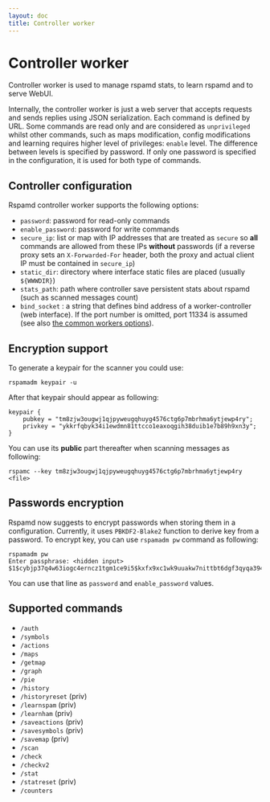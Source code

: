 ```yaml
---
layout: doc
title: Controller worker
---
```

# Controller worker

Controller worker is used to manage rspamd stats, to learn rspamd and to serve WebUI.

Internally, the controller worker is just a web server that accepts requests and sends replies using JSON serialization.
Each command is defined by URL. Some commands are read only and are considered as `unprivileged` whilst other commands, such as
maps modification, config modifications and learning requires higher level of privileges: `enable` level. The difference between levels is specified
by password. If only one password is specified in the configuration, it is used for both type of commands.

## Controller configuration

Rspamd controller worker supports the following options:

* `password`: password for read-only commands
* `enable_password`: password for write commands
* `secure_ip`: list or map with IP addresses that are treated as `secure` so **all** commands are allowed from these IPs **without** passwords (if a reverse proxy sets an `X-Forwarded-For` header, both the proxy and actual client IP must be contained in `secure_ip`)
* `static_dir`: directory where interface static files are placed (usually `${WWWDIR}`)
* `stats_path`: path where controller save persistent stats about rspamd (such as scanned messages count)
* `bind_socket` : a string that defines bind address of a worker-controller (web interface). If the port number is omitted, port 11334 is assumed (see also [the common workers options](https://rspamd.com/doc/workers/#common-workers-options)).

## Encryption support

To generate a keypair for the scanner you could use:

    rspamadm keypair -u

After that keypair should appear as following:

~~~ucl
keypair {
    pubkey = "tm8zjw3ougwj1qjpyweugqhuyg4576ctg6p7mbrhma6ytjewp4ry";
    privkey = "ykkrfqbyk34i1ewdmn81ttcco1eaxoqgih38duib1e7b89h9xn3y";
}
~~~

You can use its **public** part thereafter when scanning messages as following:

    rspamc --key tm8zjw3ougwj1qjpyweugqhuyg4576ctg6p7mbrhma6ytjewp4ry <file>

## Passwords encryption

Rspamd now suggests to encrypt passwords when storing them in a configuration. Currently, it uses `PBKDF2-Blake2` function to derive key from a password. To encrypt key, you can use `rspamadm pw` command as following:

    rspamadm pw
    Enter passphrase: <hidden input>
    $1$cybjp37q4w63iogc4erncz1tgm1ce9i5$kxfx9xc1wk9uuakw7nittbt6dgf3qyqa394cnradg191iqgxr8kb

You can use that line as `password` and `enable_password` values.

## Supported commands

* `/auth`
* `/symbols`
* `/actions`
* `/maps`
* `/getmap`
* `/graph`
* `/pie`
* `/history`
* `/historyreset` (priv)
* `/learnspam` (priv)
* `/learnham` (priv)
* `/saveactions` (priv)
* `/savesymbols` (priv)
* `/savemap` (priv)
* `/scan`
* `/check`
* `/checkv2`
* `/stat`
* `/statreset` (priv)
* `/counters`
